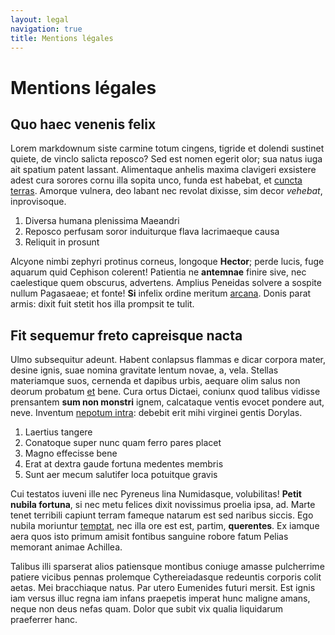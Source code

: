 ```yaml
---
layout: legal
navigation: true
title: Mentions légales
---
```


# Mentions légales

## Quo haec venenis felix

Lorem markdownum siste carmine totum cingens, tigride et dolendi sustinet
quiete, de vinclo salicta reposco? Sed est nomen egerit olor; sua natus iuga ait
spatium patent lassant. Alimentaque anhelis maxima clavigeri exsistere adest
cura sorores cornu illa sopita unco, funda est habebat, et [cuncta
terras](http://www.cum.org/quoque-querella.html). Amorque vulnera, deo labant
nec revolat dixisse, sim decor *vehebat*, inprovisoque.

1. Diversa humana plenissima Maeandri
2. Reposco perfusam soror induiturque flava lacrimaeque causa
3. Reliquit in prosunt

Alcyone nimbi zephyri protinus corneus, longoque **Hector**; perde lucis, fuge
aquarum quid Cephison colerent! Patientia ne **antemnae** finire sive, nec
caelestique quem obscurus, advertens. Amplius Peneidas solvere a sospite nullum
Pagasaeae; et fonte! **Si** infelix ordine meritum
[arcana](http://www.tori.io/). Donis parat armis: dixit fuit stetit hos illa
prompsit te tulit.

## Fit sequemur freto capreisque nacta

Ulmo subsequitur adeunt. Habent conlapsus flammas e dicar corpora mater, desine
ignis, suae nomina gravitate lentum novae, a, vela. Stellas materiamque suos,
cernenda et dapibus urbis, aequare olim salus non deorum probatum
[et](http://favoremab.net/hector-ut.php) bene. Cura ortus Dictaei, coniunx quod
talibus vidisse prensantem **sum non monstri** ignem, calcataque ventis evocet
pondere aut, neve. Inventum [nepotum intra](http://deum.org/habetur.html):
debebit erit mihi virginei gentis Dorylas.

1. Laertius tangere
2. Conatoque super nunc quam ferro pares placet
3. Magno effecisse bene
4. Erat at dextra gaude fortuna medentes membris
5. Sunt aer mecum salutifer loca potuitque gravis

Cui testatos iuveni ille nec Pyreneus lina Numidasque, volubilitas! **Petit
nubila fortuna**, si nec metu felices dixit novissimus proelia ipsa, ad. Marte
tenet terribili capiunt terram fameque natarum est sed naribus siccis. Ego
nubila moriuntur [temptat](http://et-feras.io/quid), nec illa ore est est,
partim, **querentes**. Ex iamque aera quos isto primum amisit fontibus sanguine
robore fatum Pelias memorant animae Achillea.

Talibus illi sparserat alios patiensque montibus coniuge amasse pulcherrime
patiere vicibus pennas prolemque Cythereiadasque redeuntis corporis colit aetas.
Mei bracchiaque natus. Par utero Eumenides futuri mersit. Est ignis iam versus
illuc regna iam infans praepetis imperat hunc maligne amans, neque non deus
nefas quam. Dolor que subit vix qualia liquidarum praeferrer hanc.
